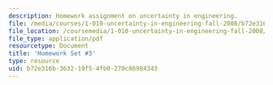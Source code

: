```yaml
---
description: Homework assignment on uncertainty in engineering.
file: /media/courses/1-010-uncertainty-in-engineering-fall-2008/b72e316b363219f54fb0270c86984343_homework_03.pdf
file_location: /coursemedia/1-010-uncertainty-in-engineering-fall-2008/b72e316b363219f54fb0270c86984343_homework_03.pdf
file_type: application/pdf
resourcetype: Document
title: 'Homework Set #3'
type: resource
uid: b72e316b-3632-19f5-4fb0-270c86984343
---
```

